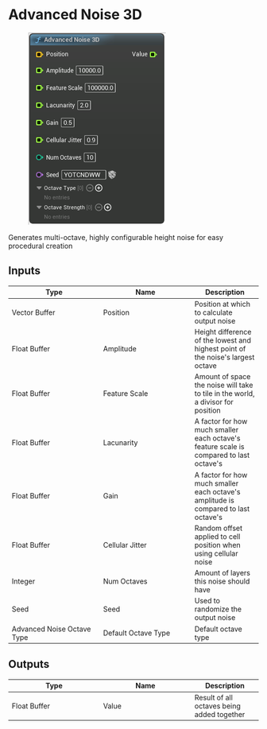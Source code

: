 # Advanced Noise 3D

<div align="left" data-full-width="false">

<figure><img src="Advanced_Noise_3D.png" alt=""><figcaption></figcaption></figure>

</div>

Generates multi-octave, highly configurable height noise for easy procedural creation

## Inputs

<table>
<thead><tr><th width="170">Type</th><th width="170">Name</th><th>Description</th></tr></thead>
<tbody>
<tr><td>Vector Buffer</td><td>Position</td><td>Position at which to calculate output noise</td></tr>
<tr><td>Float Buffer</td><td>Amplitude</td><td>Height difference of the lowest and highest point of the noise's largest octave</td></tr>
<tr><td>Float Buffer</td><td>Feature Scale</td><td>Amount of space the noise will take to tile in the world, a divisor for position</td></tr>
<tr><td>Float Buffer</td><td>Lacunarity</td><td>A factor for how much smaller each octave's feature scale is compared to last octave's</td></tr>
<tr><td>Float Buffer</td><td>Gain</td><td>A factor for how much smaller each octave's amplitude is compared to last octave's</td></tr>
<tr><td>Float Buffer</td><td>Cellular Jitter</td><td>Random offset applied to cell position when using cellular noise</td></tr>
<tr><td>Integer</td><td>Num Octaves</td><td>Amount of layers this noise should have</td></tr>
<tr><td>Seed</td><td>Seed</td><td>Used to randomize the output noise</td></tr>
<tr><td>Advanced Noise Octave Type</td><td>Default Octave Type</td><td>Default octave type</td></tr>
</tbody>
</table>

## Outputs

<table>
<thead><tr><th width="170">Type</th><th width="170">Name</th><th>Description</th></tr></thead>
<tbody>
<tr><td>Float Buffer</td><td>Value</td><td>Result of all octaves being added together</td></tr>
</tbody>
</table>
